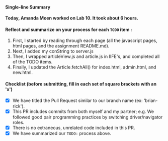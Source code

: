 #### Single-line Summary
**Today, Amanda Moen worked on Lab 10. It took about 6 hours.**

#### Reflect and summarize on your process for each `TODO` item :  
  1. First, I started by reading through each page (all the javascript pages, html pages, and the assignment README.md).
  2. Next, I added my conString to server.js
  3. Then, I wrapped articleView.js and article.js in IIFE's, and completed all of the TODO items.
  4. Finally, I updated the Article.fetchAll() for index.html, admin.html, and new.html.

#### Checklist (before submitting, fill in each set of square brackets with an 'x')
- [X] We have titled the Pull Request similar to our branch name (ex: 'brian-rick'). 
- [X] This PR includes commits from both myself and my partner; e.g. We followed good pair programming practices by switching driver/navigator roles.
- [X] There is no extraneous, unrelated code included in this PR.
- [X] We have summarized our `TODO:` process above.
